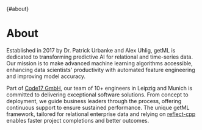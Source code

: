 [](){#about}
# About

Established in 2017 by Dr. Patrick Urbanke and Alex Uhlig, getML is 
dedicated to transforming predictive AI for relational and time-series data. Our 
mission is to make advanced machine learning algorithms accessible, enhancing data 
scientists' productivity with automated feature engineering and improving model accuracy.

Part of [Code17 GmbH](https://www.code17.io/), our team of 10+ engineers in Leipzig 
and Munich is committed to 
delivering exceptional software solutions. From concept to deployment, we guide 
business leaders through the process, offering continuous support to ensure 
sustained performance. The unique getML framework, tailored for relational enterprise 
data and relying on [reflect-cpp](https://github.com/getml/reflect-cpp) enables faster 
project completions and better outcomes.